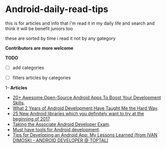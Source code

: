 # Android-daily-read-tips
this is for articles and info that i'm read it in my daily life and search and think it will be benefit juniors too

these are sorted by time i read it not by any gategory 

**Contributors are more welcome**

**TODO** 
- [ ] add categories 
- [ ] filters articles by categories 


1- **Articles**
-  [20+ Awesome Open-Source Android Apps To Boost Your Development Skills](https://goo.gl/ZPoHxv). 
-  [What 2 Years of Android Development Have Taught Me the Hard Way](https://goo.gl/3yBpxa). 
-  [25 New Android libraries which you definitely want to try at the beginning of 2017](https://goo.gl/mkSPLl).
-  [Taking the Associate Android Developer Exam](https://goo.gl/q9OlUU).
-  [Must have tools for Android development](https://goo.gl/GtY58R).
-  [Tips for Developing an Android App: My Lessons Learned (from  IVAN DIMOSKI - ANDROID DEVELOPER @ TOPTAL)](https://goo.gl/fMUCMl)

